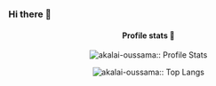 ### Hi there 👋

<h4 align="center">Profile stats 🎹</h4>
<p align="center"><img src="https://github-readme-stats.vercel.app/api?username=akalai-oussama&show_icons=true&theme=synthwave" alt="akalai-oussama:: Profile Stats" /></p>

<p align="center"><img src="https://github-readme-stats.vercel.app/api/top-langs/?username=akalai-oussama&langs_count=10&theme=tokyonight&layout=compact" alt="akalai-oussama:: Top Langs" /></p>

<!--
**akalai-oussama/akalai-oussama** is a ✨ _special_ ✨ repository because its `README.md` (this file) appears on your GitHub profile.

Here are some ideas to get you started:

- 🔭 I’m currently working on ...
- 🌱 I’m currently learning ...
- 👯 I’m looking to collaborate on ...
- 🤔 I’m looking for help with ...
- 💬 Ask me about ...
- 📫 How to reach me: ...
- 😄 Pronouns: ...
- ⚡ Fun fact: ...
-->
